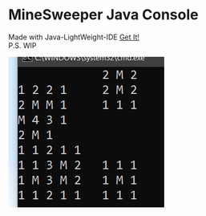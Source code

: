 # MineSweeper Java Console
 Made with Java-LightWeight-IDE [Get It!](https://github.com/SnightCoder/Java-LightWeight-IDE)<br>
 P.S. WIP

![Demo](demo.png)